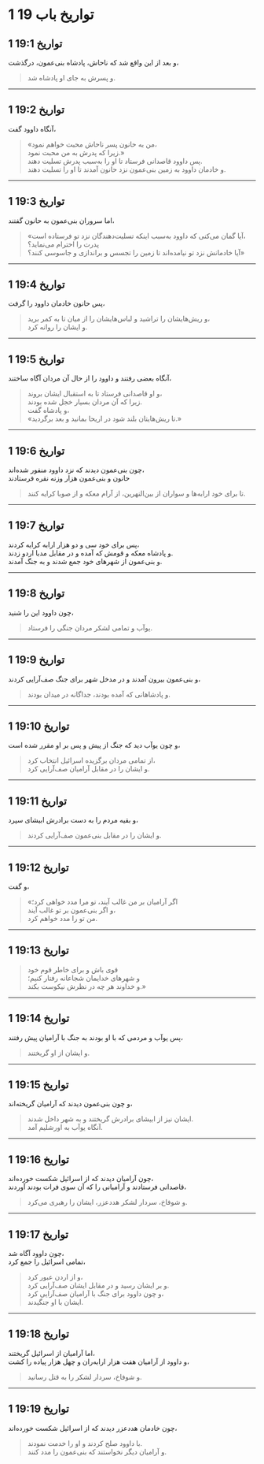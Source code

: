 # 1 تواریخ باب 19

## 1 تواریخ 19:1

و بعد از این واقع شد که ناحاش، پادشاه بنی‌عمون، درگذشت،

> و پسرش به جای او پادشاه شد.

---

## 1 تواریخ 19:2

آنگاه داوود گفت،

> «من به حانون پسر ناحاش محبت خواهم نمود،  
> زیرا که پدرش به من محبت نمود.»  
> پس داوود قاصدانی فرستاد تا او را به‌سبب پدرش تسلیت دهند.  
> و خادمان داوود به زمین بنی‌عمون نزد حانون آمدند تا او را تسلیت دهند.

---

## 1 تواریخ 19:3

اما سروران بنی‌عمون به حانون گفتند،

> «آیا گمان می‌کنی که داوود به‌سبب اینکه تسلیت‌دهندگان نزد تو فرستاده است،  
> پدرت را احترام می‌نماید؟  
> آیا خادمانش نزد تو نیامده‌اند تا زمین را تجسس و براندازی و جاسوسی کنند؟»

---

## 1 تواریخ 19:4

پس حانون خادمان داوود را گرفت،

> و ریش‌هایشان را تراشید و لباس‌هایشان را از میان تا به کمر برید،  
> و ایشان را روانه کرد.

---

## 1 تواریخ 19:5

آنگاه بعضی رفتند و داوود را از حال آن مردان آگاه ساختند،

> و او قاصدانی فرستاد تا به استقبال ایشان بروند،  
> زیرا که آن مردان بسیار خجل شده بودند.  
> و پادشاه گفت،  
> «تا ریش‌هایتان بلند شود در اریحا بمانید و بعد برگردید.»

---

## 1 تواریخ 19:6

چون بنی‌عمون دیدند که نزد داوود منفور شده‌اند،  
حانون و بنی‌عمون هزار وزنه نقره فرستادند

> تا برای خود ارابه‌ها و سواران از بین‌النهرین، از آرام معکه و از صوبا کرایه کنند.

---

## 1 تواریخ 19:7

پس برای خود سی و دو هزار ارابه کرایه کردند،  
و پادشاه معکه و قومش که آمده و در مقابل مدبا اردو زدند.  
و بنی‌عمون از شهرهای خود جمع شدند و به جنگ آمدند.

---

## 1 تواریخ 19:8

چون داوود این را شنید،

> یوآب و تمامی لشکر مردان جنگی را فرستاد.

---

## 1 تواریخ 19:9

و بنی‌عمون بیرون آمدند و در مدخل شهر برای جنگ صف‌آرایی کردند،

> و پادشاهانی که آمده بودند، جداگانه در میدان بودند.

---

## 1 تواریخ 19:10

و چون یوآب دید که جنگ از پیش و پس بر او مقرر شده است،

> از تمامی مردان برگزیده اسرائیل انتخاب کرد،  
> و ایشان را در مقابل آرامیان صف‌آرایی کرد.

---

## 1 تواریخ 19:11

و بقیه مردم را به دست برادرش ابیشای سپرد،

> و ایشان را در مقابل بنی‌عمون صف‌آرایی کردند.

---

## 1 تواریخ 19:12

و گفت،

> «اگر آرامیان بر من غالب آیند، تو مرا مدد خواهی کرد؛  
> و اگر بنی‌عمون بر تو غالب آیند،  
> من تو را مدد خواهم کرد.

---

## 1 تواریخ 19:13

> قوی باش و برای خاطر قوم خود  
> و شهرهای خدایمان شجاعانه رفتار کنیم؛  
> و خداوند هر چه در نظرش نیکوست بکند.»

---

## 1 تواریخ 19:14

پس یوآب و مردمی که با او بودند به جنگ با آرامیان پیش رفتند،

> و ایشان از او گریختند.

---

## 1 تواریخ 19:15

و چون بنی‌عمون دیدند که آرامیان گریخته‌اند،

> ایشان نیز از ابیشای برادرش گریختند و به شهر داخل شدند.  
> آنگاه یوآب به اورشلیم آمد.

---

## 1 تواریخ 19:16

چون آرامیان دیدند که از اسرائیل شکست خورده‌اند،  
قاصدانی فرستادند و آرامیانی را که آن سوی فرات بودند آوردند،

> و شوفاخ، سردار لشکر هددعزر، ایشان را رهبری می‌کرد.

---

## 1 تواریخ 19:17

چون داوود آگاه شد،  
تمامی اسرائیل را جمع کرد،

> و از اردن عبور کرد،  
> و بر ایشان رسید و در مقابل ایشان صف‌آرایی کرد.  
> و چون داوود برای جنگ با آرامیان صف‌آرایی کرد،  
> ایشان با او جنگیدند.

---

## 1 تواریخ 19:18

اما آرامیان از اسرائیل گریختند،  
و داوود از آرامیان هفت هزار ارابه‌ران و چهل هزار پیاده را کشت،

> و شوفاخ، سردار لشکر را به قتل رسانید.

---

## 1 تواریخ 19:19

چون خادمان هددعزر دیدند که از اسرائیل شکست خورده‌اند،

> با داوود صلح کردند و او را خدمت نمودند.  
> و آرامیان دیگر نخواستند که بنی‌عمون را مدد کنند.
